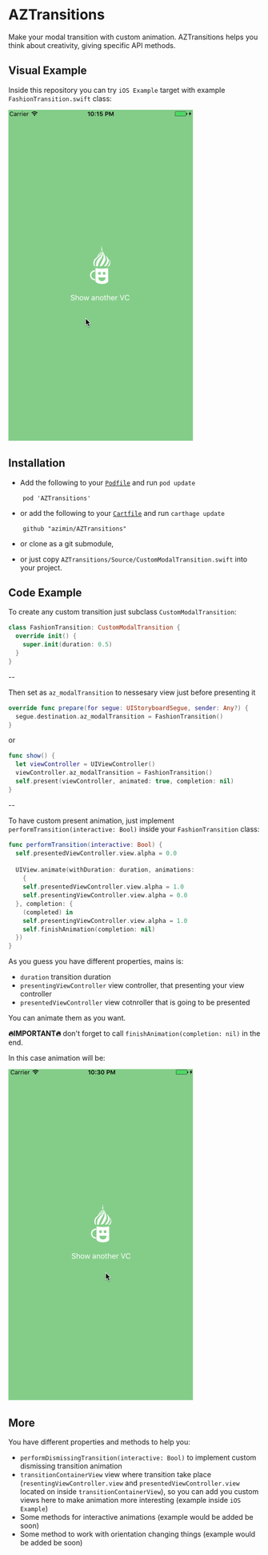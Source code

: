 # AZTransitions
Make your modal transition with custom animation.
AZTransitions helps you think about creativity, giving specific API methods.

## Visual Example

Inside this repository you can try `iOS Example` target with example `FashionTransition.swift` class:

![alt tag](imgs/animation_example.gif)

## Installation

- Add the following to your [`Podfile`](http://cocoapods.org/) and run `pod update`
```
    pod 'AZTransitions'
```
- or add the following to your [`Cartfile`](https://github.com/Carthage/Carthage) and run `carthage update`
```
    github "azimin/AZTransitions"
```
- or clone as a git submodule,

- or just copy ```AZTransitions/Source/CustomModalTransition.swift``` into your project.

## Code Example

To create any custom transition just subclass `CustomModalTransition`:

```swift
class FashionTransition: CustomModalTransition { 
  override init() {
    super.init(duration: 0.5)
  }
}
```
--

Then set as `az_modalTransition` to nessesary view just before presenting it 
```swift
override func prepare(for segue: UIStoryboardSegue, sender: Any?) {
  segue.destination.az_modalTransition = FashionTransition()
}
```
or
```swift
func show() {
  let viewController = UIViewController()
  viewController.az_modalTransition = FashionTransition()
  self.present(viewController, animated: true, completion: nil)
}
```
--

To have custom present animation, just implement `performTransition(interactive: Bool)` inside your `FashionTransition` class: 
```swift
func performTransition(interactive: Bool) {
  self.presentedViewController.view.alpha = 0.0
    
  UIView.animate(withDuration: duration, animations:
    {
    self.presentedViewController.view.alpha = 1.0
    self.presentingViewController.view.alpha = 0.0
  }, completion: {
    (completed) in
    self.presentingViewController.view.alpha = 1.0
    self.finishAnimation(completion: nil)
  })
}
```

As you guess you have different properties, mains is:
- `duration` transition duration
- `presentingViewController` view controller, that presenting your view controller
- `presentedViewController` view cotnroller that is going to be presented

You can animate them as you want.

**🔥IMPORTANT🔥** don't forget to call `finishAnimation(completion: nil)` in the end.

In this case animation will be:

![alt tag](imgs/animation_code_example.gif)

## More

You have different properties and methods to help you:
- `performDismissingTransition(interactive: Bool)` to implement custom dismissing transition animation
- `transitionContainerView` view where transition take place (`resentingViewController.view` and `presentedViewController.view` located on inside `transitionContainerView`), so you can add you custom views here to make animation more interesting (example inside `iOS Example`)
- Some methods for interactive animations (example would be added be soon)
- Some method to work with orientation changing things (example would be added be soon)
